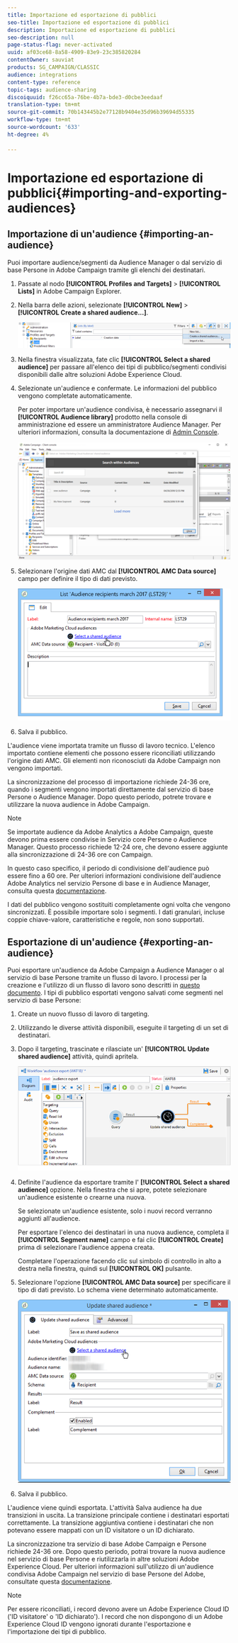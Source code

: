 ```yaml
---
title: Importazione ed esportazione di pubblici
seo-title: Importazione ed esportazione di pubblici
description: Importazione ed esportazione di pubblici
seo-description: null
page-status-flag: never-activated
uuid: af03ce68-8a58-4909-83e9-23c385820284
contentOwner: sauviat
products: SG_CAMPAIGN/CLASSIC
audience: integrations
content-type: reference
topic-tags: audience-sharing
discoiquuid: f26cc65a-76be-4b7a-bde3-d0cbe3eedaaf
translation-type: tm+mt
source-git-commit: 70b143445b2e77128b9404e35d96b39694d55335
workflow-type: tm+mt
source-wordcount: '633'
ht-degree: 4%

---
```



# Importazione ed esportazione di pubblici{#importing-and-exporting-audiences}

## Importazione di un&#39;audience {#importing-an-audience}

Puoi importare audience/segmenti da Audience Manager o dal servizio di base Persone in  Adobe Campaign tramite gli elenchi dei destinatari.

1. Passate al nodo **[!UICONTROL Profiles and Targets]** > **[!UICONTROL Lists]** in  Adobe Campaign Explorer.
1. Nella barra delle azioni, selezionate **[!UICONTROL New]** > **[!UICONTROL Create a shared audience...]**.

   ![](assets/aam_import_audience.png)

1. Nella finestra visualizzata, fate clic **[!UICONTROL Select a shared audience]** per passare all&#39;elenco dei tipi di pubblico/segmenti condivisi disponibili dalle altre soluzioni Adobe Experience Cloud.
1. Selezionate un&#39;audience e confermate. Le informazioni del pubblico vengono completate automaticamente.

   Per poter importare un&#39;audience condivisa, è necessario assegnarvi il **[!UICONTROL Audience library]** prodotto nella console di amministrazione ed essere un amministratore  Audience Manager. Per ulteriori informazioni, consulta la documentazione di [Admin Console](https://helpx.adobe.com/it/enterprise/managing/user-guide.html).

   ![](assets/aam_import_audience_3.png)

1. Selezionare l&#39;origine dati AMC dal **[!UICONTROL AMC Data source]** campo per definire il tipo di dati previsto.

   ![](assets/aam_import_audience_2.png)

1. Salva il pubblico.

L&#39;audience viene importata tramite un flusso di lavoro tecnico. L&#39;elenco importato contiene elementi che possono essere riconciliati utilizzando l&#39;origine dati AMC. Gli elementi non riconosciuti da  Adobe Campaign non vengono importati.

La sincronizzazione del processo di importazione richiede 24-36 ore, quando i segmenti vengono importati direttamente dal servizio di base Persone o  Audience Manager. Dopo questo periodo, potrete trovare e utilizzare la nuova audience in  Adobe Campaign.

>[!NOTE]
>
>Se importate audience da  Adobe Analytics a  Adobe Campaign, queste devono prima essere condivise in Servizio core Persone o  Audience Manager. Questo processo richiede 12-24 ore, che devono essere aggiunte alla sincronizzazione di 24-36 ore con Campaign.
>
>In questo caso specifico, il periodo di condivisione dell&#39;audience può essere fino a 60 ore. Per ulteriori informazioni  condivisione dell&#39;audience Adobe Analytics nel servizio Persone di base e in Audience Manager, consulta questa [documentazione](https://docs.adobe.com/content/help/en/analytics/components/segmentation/segmentation-workflow/seg-publish.html).

I dati del pubblico vengono sostituiti completamente ogni volta che vengono sincronizzati. È possibile importare solo i segmenti. I dati granulari, incluse coppie chiave-valore, caratteristiche e regole, non sono supportati.

## Esportazione di un&#39;audience {#exporting-an-audience}

Puoi esportare un&#39;audience da  Adobe Campaign a Audience Manager o al servizio di base Persone tramite un flusso di lavoro. I processi per la creazione e l&#39;utilizzo di un flusso di lavoro sono descritti in [questo documento](../../workflow/using/building-a-workflow.md). I tipi di pubblico esportati vengono salvati come segmenti nel servizio di base Persone:

1. Create un nuovo flusso di lavoro di targeting.
1. Utilizzando le diverse attività disponibili, eseguite il targeting di un set di destinatari.
1. Dopo il targeting, trascinate e rilasciate un&#39; **[!UICONTROL Update shared audience]** attività, quindi apritela.

   ![](assets/aam_export_example.png)

1. Definite l&#39;audience da esportare tramite l&#39; **[!UICONTROL Select a shared audience]** opzione. Nella finestra che si apre, potete selezionare un&#39;audience esistente o crearne una nuova.

   Se selezionate un&#39;audience esistente, solo i nuovi record verranno aggiunti all&#39;audience.

   Per esportare l&#39;elenco dei destinatari in una nuova audience, completa il **[!UICONTROL Segment name]** campo e fai clic **[!UICONTROL Create]** prima di selezionare l&#39;audience appena creata.

   Completare l&#39;operazione facendo clic sul simbolo di controllo in alto a destra nella finestra, quindi sul **[!UICONTROL OK]** pulsante.

1. Selezionare l&#39;opzione **[!UICONTROL AMC Data source]** per specificare il tipo di dati previsto. Lo schema viene determinato automaticamente.

   ![](assets/aam_export_audience_activity.png)

1. Salva il pubblico.

L&#39;audience viene quindi esportata. L&#39;attività Salva audience ha due transizioni in uscita. La transizione principale contiene i destinatari esportati correttamente. La transizione aggiuntiva contiene i destinatari che non potevano essere mappati con un ID visitatore o un ID dichiarato.

La sincronizzazione tra  servizio di base Adobe Campaign e Persone richiede 24-36 ore. Dopo questo periodo, potrai trovare la nuova audience nel servizio di base Persone e riutilizzarla in altre soluzioni Adobe Experience Cloud. Per ulteriori informazioni sull&#39;utilizzo di un&#39;audience condivisa  Adobe Campaign nel servizio di base Persone del Adobe, consultate questa [documentazione](https://docs.adobe.com/content/help/en/core-services/interface/audiences/t-audience-create.html).

>[!NOTE]
>
>Per essere riconciliati, i record devono avere un Adobe Experience Cloud ID (&#39;ID visitatore&#39; o &#39;ID dichiarato&#39;). I record che non dispongono di un Adobe Experience Cloud ID vengono ignorati durante l&#39;esportazione e l&#39;importazione dei tipi di pubblico.

